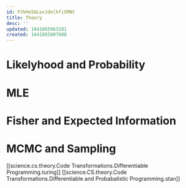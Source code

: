 ```yaml
---
id: PJkHe5ALoxJdelkfiSMNt
title: Theory
desc: ''
updated: 1641865963281
created: 1641865807608
---
```



# Likelyhood and Probability

# MLE

# Fisher and Expected Information


# MCMC and Sampling

[[science.cs.theory.Code Transformations.Differentiable Programming.turing]]
[[science.CS.theory.Code Transformations.Differentiable and Probabalistic Programming.stan]]


